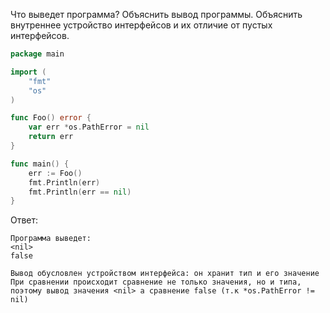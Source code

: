 Что выведет программа? Объяснить вывод программы. Объяснить внутреннее устройство интерфейсов и их отличие от пустых интерфейсов.

```go
package main

import (
	"fmt"
	"os"
)

func Foo() error {
	var err *os.PathError = nil
	return err
}

func main() {
	err := Foo()
	fmt.Println(err)
	fmt.Println(err == nil)
}
```

Ответ:
```
Программа выведет:
<nil>
false

Вывод обусловлен устройством интерфейса: он хранит тип и его значение
При сравнении происходит сравнение не только значения, но и типа,
поэтому вывод значения <nil> а сравнение false (т.к *os.PathError != nil)
```
